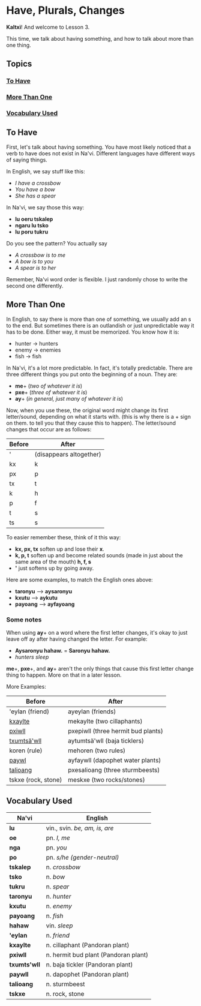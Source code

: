 # Have, Plurals, Changes

**Kaltxì**! And welcome to Lesson 3.

This time, we talk about having something, and how to talk about more than one thing.

## Topics

### [To Have](#a1)

### [More Than One](#a2)

### [Vocabulary Used](#v)

<div id="a1"></div>

## To Have

First, let's talk about having something. You have most likely noticed that a verb to have does not exist in Na'vi. Different languages have different ways of saying things.

In English, we say stuff like this:

- _I have a crossbow_
- _You have a bow_
- _She has a spear_

In Na'vi, we say those this way:

- **lu oeru tskalep**
- **ngaru lu tsko**
- **lu poru tukru**

Do you see the pattern? You actually say

- _A crossbow is to me_
- _A bow is to you_
- _A spear is to her_

Remember, Na'vi word order is flexible. I just randomly chose to write the second one differently.

<div id="a2"></div>

## More Than One

In English, to say there is more than one of something, we usually add an s to the end. But sometimes there is an outlandish or just unpredictable way it has to be done. Either way, it must be memorized. You know how it is:

- hunter -> hunters
- enemy -> enemies
- fish -> fish

In Na'vi, it's a lot more predictable. In fact, it's totally predictable. There are three different things you put onto the beginning of a noun. They are:

- **me**+ (_two of whatever it is_)
- **pxe**+ (_three of whatever it is_)
- **ay**+ (_in general, just many of whatever it is_)

Now, when you use these, the original word might change its first letter/sound, depending on what it starts with. (this is why there is a + sign on them. to tell you that they cause this to happen). The letter/sound changes that occur are as follows:

Before | After
------ | -----
'      | (disappears altogether)
kx     | k
px     | p
tx     | t
k      | h
p      | f
t      | s
ts     | s

To easier remember these, think of it this way:

- **kx, px, tx** soften up and lose their **x**.
- **k, p, t** soften up and become related sounds (made in just about the same area of the mouth) **h, f, s**
- **'** just softens up by going away.

Here are some examples, to match the English ones above:

- **taronyu** --> **aysaronyu**
- **kxutu** --> **aykutu**
- **payoang** --> **ayfayoang**

### Some notes

When using **ay**+ on a word where the first letter changes, it's okay to just leave off ay after having changed the letter. For example:

- **Aysaronyu hahaw.** = **Saronyu hahaw.**
- _hunters sleep_

**me**+, **pxe**+, and **ay**+ aren't the only things that cause this first letter change thing to happen. More on that in a later lesson.

More Examples:

Before                                                                  | After
----------------------------------------------------------------------- | ----------------------------------
'eylan (friend)                                                         | ayeylan (friends)
[kxaylte](http://james-camerons-avatar.wikia.com/wiki/Cillaphant)       | mekaylte (two cillaphants)
[pxiwll](http://james-camerons-avatar.wikia.com/wiki/Hermit_Bud)        | pxepiwll (three hermit bud plants)
[txumtsä'wll](http://james-camerons-avatar.wikia.com/wiki/Baja_Tickler)	|	aytumtsä'wll (baja ticklers)
koren (rule)                                                            | mehoren (two rules)
[paywl](http://james-camerons-avatar.wikia.com/wiki/Dapophet)           | ayfaywll (dapophet water plants)
[talioang](http://james-camerons-avatar.wikia.com/wiki/Sturmbeest)      | pxesalioang (three sturmbeests)
tskxe (rock, stone)                                                     | meskxe (two rocks/stones)


<div id="v"></div>

## Vocabulary Used

Na'vi          | English
-------------- | ---------
**lu**         | vin., svin. _be, am, is, are_
**oe**         | pn. _I, me_
**nga**	       | pn. _you_
**po**         | pn. _s/he (gender-neutral)_
**tskalep**    | n. _crossbow_
**tsko**       | n. _bow_
**tukru**      | n. _spear_
**taronyu**    | n. _hunter_
**kxutu**      | n. _enemy_
**payoang**    | n. _fish_
**hahaw**      | vin. _sleep_
**'eylan**     | n. _friend_
**kxaylte**    | n. cillaphant (Pandoran plant)
**pxiwll**     | n. hermit bud plant (Pandoran plant)
**txumts'wll** | n. baja tickler (Pandoran plant)
**paywll**     | n. dapophet (Pandoran plant)
**talioang**   | n. sturmbeest
**tskxe**      | n. rock, stone
